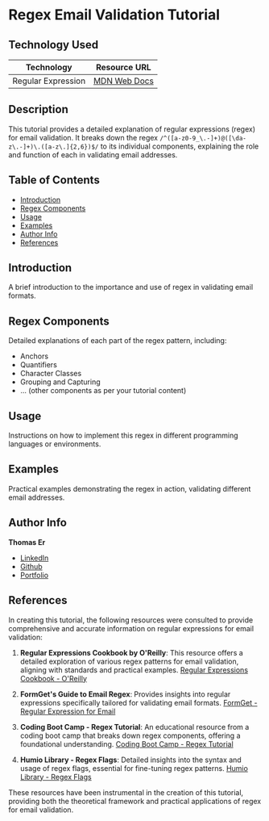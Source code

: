 # Regex Email Validation Tutorial

## Technology Used

| Technology  | Resource URL                                             |
|-------------|----------------------------------------------------------|
| Regular Expression | [MDN Web Docs](https://developer.mozilla.org/en-US/docs/Web/JavaScript/Guide/Regular_Expressions) |

## Description

This tutorial provides a detailed explanation of regular expressions (regex) for email validation. It breaks down the regex `/^([a-z0-9_\.-]+)@([\da-z\.-]+)\.([a-z\.]{2,6})$/` to its individual components, explaining the role and function of each in validating email addresses.

## Table of Contents
- [Introduction](#introduction)
- [Regex Components](#regex-components)
- [Usage](#usage)
- [Examples](#examples)
- [Author Info](#author-info)
- [References](#references)

## Introduction

A brief introduction to the importance and use of regex in validating email formats.

## Regex Components

Detailed explanations of each part of the regex pattern, including:
- Anchors
- Quantifiers
- Character Classes
- Grouping and Capturing
- ... (other components as per your tutorial content)

## Usage

Instructions on how to implement this regex in different programming languages or environments.

## Examples

Practical examples demonstrating the regex in action, validating different email addresses.

## Author Info

**Thomas Er**
- [LinkedIn](https://www.linkedin.com/in/thomas-er-9b77321b9)
- [Github](https://github.com/nba251522)
- [Portfolio](https://nba251522.github.io/thomas-er-porfolio/)

## References

In creating this tutorial, the following resources were consulted to provide comprehensive and accurate information on regular expressions for email validation:

1. **Regular Expressions Cookbook by O'Reilly**: This resource offers a detailed exploration of various regex patterns for email validation, aligning with standards and practical examples. [Regular Expressions Cookbook - O'Reilly](https://www.oreilly.com/library/view/regular-expressions-cookbook/9781449327453/ch04s01.html)

2. **FormGet's Guide to Email Regex**: Provides insights into regular expressions specifically tailored for validating email formats. [FormGet - Regular Expression for Email](https://www.formget.com/regular-expression-for-email/)

3. **Coding Boot Camp - Regex Tutorial**: An educational resource from a coding boot camp that breaks down regex components, offering a foundational understanding. [Coding Boot Camp - Regex Tutorial](https://coding-boot-camp.github.io/full-stack/computer-science/regex-tutorial)

4. **Humio Library - Regex Flags**: Detailed insights into the syntax and usage of regex flags, essential for fine-tuning regex patterns. [Humio Library - Regex Flags](https://library.humio.com/data-analysis/syntax-regex-flags.html)

These resources have been instrumental in the creation of this tutorial, providing both the theoretical framework and practical applications of regex for email validation.